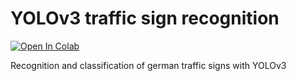 # YOLOv3 traffic sign recognition
 
[![Open In Colab](https://colab.research.google.com/assets/colab-badge.svg)](https://colab.research.google.com/github/anastasiyaperk/blob/master/yolov3_ts_recognition/colab_gpu.ipynb)

Recognition and classification of german traffic signs with YOLOv3
